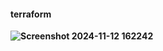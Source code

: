 #### terraform ####
****![Screenshot 2024-11-12 162242](https://github.com/user-attachments/assets/e0cd9132-5988-43f6-beb7-579a6f55fb1d)****
